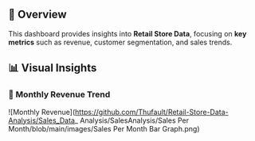 ## 🚀 Overview  
This dashboard provides insights into **Retail Store Data**, focusing on **key metrics** such as revenue, customer segmentation, and sales trends.

## **📊 Visual Insights**  
### **📌 Monthly Revenue Trend**  
![Monthly Revenue](https://github.com/Thufault/Retail-Store-Data-Analysis/Sales_Data_ Analysis/SalesAnalysis/Sales Per Month/blob/main/images/Sales Per Month Bar Graph.png)


